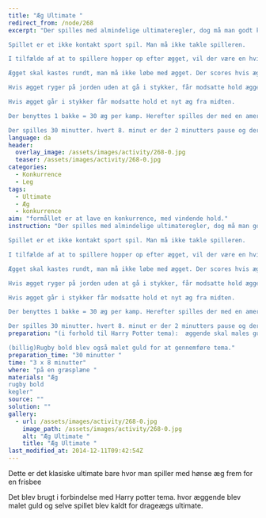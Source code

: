 ```yaml
---
title: "Æg Ultimate "
redirect_from: /node/268
excerpt: "Der spilles med almindelige ultimateregler, dog må man godt kaste ægget fremad.

Spillet er et ikke kontakt sport spil. Man må ikke takle spilleren.

I tilfælde af at to spillere hopper op efter ægget, vil der være en hvis kontakt. dette er ok med måde.

Ægget skal kastes rundt, man må ikke løbe med ægget. Der scores hvis ægget gribes inde i målfeltet, UDEN at det går i stykker.

Hvis ægget ryger på jorden uden at gå i stykker, får modsatte hold ægget der hvor det er landet.

Hvis ægget går i stykker får modsatte hold et nyt æg fra midten.

Der benyttes 1 bakke = 30 æg per kamp. Herefter spilles der med en amerikansk fodbold.

Der spilles 30 minutter. hvert 8. minut er der 2 minutters pause og der byttes halvdel. (tiden kan justeres alt efter formål)"
language: da
header:
  overlay_image: /assets/images/activity/268-0.jpg
  teaser: /assets/images/activity/268-0.jpg
categories: 
  - Konkurrence
  - Leg
tags: 
  - Ultimate
  - Æg
  - konkurrence
aim: "formållet er at lave en konkurrence, med vindende hold."
instruction: "Der spilles med almindelige ultimateregler, dog må man godt kaste ægget fremad.

Spillet er et ikke kontakt sport spil. Man må ikke takle spilleren.

I tilfælde af at to spillere hopper op efter ægget, vil der være en hvis kontakt. dette er ok med måde.

Ægget skal kastes rundt, man må ikke løbe med ægget. Der scores hvis ægget gribes inde i målfeltet, UDEN at det går i stykker.

Hvis ægget ryger på jorden uden at gå i stykker, får modsatte hold ægget der hvor det er landet.

Hvis ægget går i stykker får modsatte hold et nyt æg fra midten.

Der benyttes 1 bakke = 30 æg per kamp. Herefter spilles der med en amerikansk fodbold.

Der spilles 30 minutter. hvert 8. minut er der 2 minutters pause og der byttes halvdel. (tiden kan justeres alt efter formål)"
preparation: "(i forhold til Harry Potter tema):  æggende skal males guld, som gøres i ægge bakken. Man maler den ene side, lader dem tørre og vender dem over låget og maler den anden side.

(billig)Rugby bold blev også malet guld for at gennemføre tema."
preparation_time: "30 minutter "
time: "3 x 8 minutter"
where: "på en græsplæne "
materials: "Æg 
rugby bold
kegler"
source: ""
solution: ""
gallery:
  - url: /assets/images/activity/268-0.jpg
    image_path: /assets/images/activity/268-0.jpg
    alt: "Æg Ultimate "
    title: "Æg Ultimate "
last_modified_at: 2014-12-11T09:42:54Z
---
```

Dette er det klasiske ultimate bare hvor man spiller med hønse æg frem for en frisbee

Det blev brugt i forbindelse med Harry potter tema. hvor æggende blev malet guld og selve spillet blev kaldt for drageægs ultimate.
